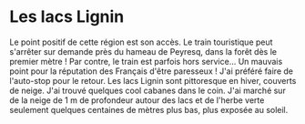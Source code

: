# Les lacs Lignin

Le point positif de cette région est son accès. Le train touristique peut s'arrêter sur demande près du hameau de Peyresq, dans la forêt dès le premier mètre ! Par contre, le train est parfois hors service... Un mauvais point pour la réputation des Français d'être paresseux ! J'ai préféré faire de l'auto-stop pour le retour. Les lacs Lignin sont pittoresque en hiver, couverts de neige. J'ai trouvé quelques cool cabanes dans le coin. J'ai marché sur de la neige de 1 m de profondeur autour des lacs et de l'herbe verte seulement quelques centaines de mètres plus bas, plus exposée au soleil.